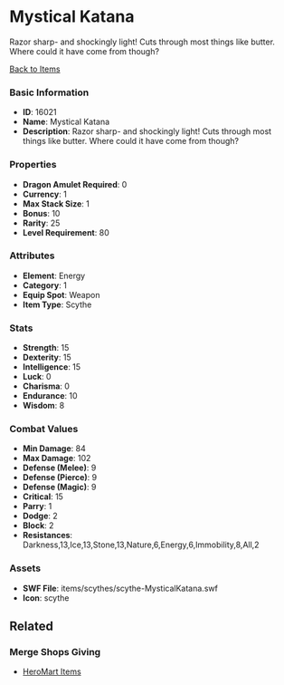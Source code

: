# Mystical Katana

Razor sharp- and shockingly light! Cuts through most things like butter. Where could it have come from though?

[Back to Items](../items.md)

### Basic Information

- **ID**: 16021
- **Name**: Mystical Katana
- **Description**: Razor sharp- and shockingly light! Cuts through most things like butter. Where could it have come from though?

### Properties

- **Dragon Amulet Required**: 0
- **Currency**: 1
- **Max Stack Size**: 1
- **Bonus**: 10
- **Rarity**: 25
- **Level Requirement**: 80

### Attributes

- **Element**: Energy
- **Category**: 1
- **Equip Spot**: Weapon
- **Item Type**: Scythe

### Stats

- **Strength**: 15
- **Dexterity**: 15
- **Intelligence**: 15
- **Luck**: 0
- **Charisma**: 0
- **Endurance**: 10
- **Wisdom**: 8

### Combat Values

- **Min Damage**: 84
- **Max Damage**: 102
- **Defense (Melee)**: 9
- **Defense (Pierce)**: 9
- **Defense (Magic)**: 9
- **Critical**: 15
- **Parry**: 1
- **Dodge**: 2
- **Block**: 2
- **Resistances**: Darkness,13,Ice,13,Stone,13,Nature,6,Energy,6,Immobility,8,All,2

### Assets

- **SWF File**: items/scythes/scythe-MysticalKatana.swf
- **Icon**: scythe

## Related

### Merge Shops Giving

- [HeroMart Items](../merge-shops/253-heromart-items.md)

